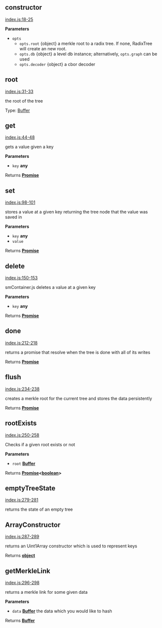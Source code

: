 ## constructor

[index.js:18-25](https://github.com/GrowchainNet/radix-tree/blob/master/index.js#L18-L25 "Source code on GitHub")

**Parameters**

-   `opts`  
    -   `opts.root`  {object} a merkle root to a radix tree. If none, RadixTree will create an new root.
    -   `opts.db`  {object} a level db instance; alternatively, `opts.graph` can be used
    -   `opts.decoder`  {object} a cbor decoder

## root

[index.js:31-33](https://github.com/GrowchainNet/radix-tree/blob/master/index.js#L31-L33 "Source code on GitHub")

the root of the tree

Type: [Buffer][2]

## get

[index.js:44-48](https://github.com/GrowchainNet/radix-tree/blob/master/index.js#L44-L48 "Source code on GitHub")

gets a value given a key

**Parameters**

-   `key` **any** 

Returns **[Promise][1]** 

## set

[index.js:98-101](https://github.com/GrowchainNet/radix-tree/blob/master/index.js#L98-L101 "Source code on GitHub")

stores a value at a given key returning the tree node that the value was saved in

**Parameters**

-   `key` **any** 
-   `value`  

Returns **[Promise][1]** 

## delete

[index.js:150-153](https://github.com/GrowchainNet/radix-tree/blob/master/index.js#L150-L153 "Source code on GitHub")

smContainer.js deletes a value at a given key

**Parameters**

-   `key` **any** 

Returns **[Promise][1]** 

## done

[index.js:212-218](https://github.com/GrowchainNet/radix-tree/blob/master/index.js#L212-L218 "Source code on GitHub")

returns a promise that resolve when the tree is done with all of its writes

Returns **[Promise][1]** 

## flush

[index.js:234-238](https://github.com/GrowchainNet/radix-tree/blob/master/index.js#L234-L238 "Source code on GitHub")

creates a merkle root for the current tree and stores the data persistently

Returns **[Promise][1]** 

## rootExists

[index.js:250-258](https://github.com/GrowchainNet/radix-tree/blob/master/index.js#L250-L258 "Source code on GitHub")

Checks if a given root exists or not

**Parameters**

-   `root` **[Buffer][2]** 

Returns **[Promise][1]&lt;[boolean][3]>** 

## emptyTreeState

[index.js:279-281](https://github.com/GrowchainNet/radix-tree/blob/master/index.js#L279-L281 "Source code on GitHub")

returns the state of an empty tree

## ArrayConstructor

[index.js:287-289](https://github.com/GrowchainNet/radix-tree/blob/master/index.js#L287-L289 "Source code on GitHub")

returns an Uint1Array constructor which is used to represent keys

Returns **[object][4]** 

## getMerkleLink

[index.js:296-298](https://github.com/GrowchainNet/radix-tree/blob/master/index.js#L296-L298 "Source code on GitHub")

returns a merkle link for some given data

**Parameters**

-   `data` **[Buffer][2]** the data which you would like to hash

Returns **[Buffer][2]** 

[1]: https://developer.mozilla.org/docs/Web/JavaScript/Reference/Global_Objects/Promise

[2]: https://nodejs.org/api/buffer.html

[3]: https://developer.mozilla.org/docs/Web/JavaScript/Reference/Global_Objects/Boolean

[4]: https://developer.mozilla.org/docs/Web/JavaScript/Reference/Global_Objects/Object